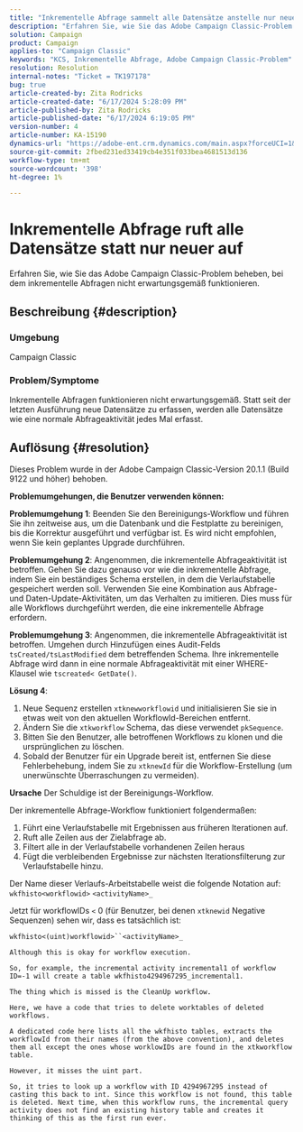 ```yaml
---
title: "Inkrementelle Abfrage sammelt alle Datensätze anstelle nur neuer."
description: "Erfahren Sie, wie Sie das Adobe Campaign Classic-Problem beheben können, bei dem inkrementelle Abfragen nicht erwartungsgemäß funktionieren."
solution: Campaign
product: Campaign
applies-to: "Campaign Classic"
keywords: "KCS, Inkrementelle Abfrage, Adobe Campaign Classic-Problem"
resolution: Resolution
internal-notes: "Ticket = TK197178"
bug: true
article-created-by: Zita Rodricks
article-created-date: "6/17/2024 5:28:09 PM"
article-published-by: Zita Rodricks
article-published-date: "6/17/2024 6:19:05 PM"
version-number: 4
article-number: KA-15190
dynamics-url: "https://adobe-ent.crm.dynamics.com/main.aspx?forceUCI=1&pagetype=entityrecord&etn=knowledgearticle&id=2158ecf4-ce2c-ef11-840a-002248084fbb"
source-git-commit: 2fbed231ed33419cb4e351f033bea4681513d136
workflow-type: tm+mt
source-wordcount: '398'
ht-degree: 1%

---
```


# Inkrementelle Abfrage ruft alle Datensätze statt nur neuer auf


Erfahren Sie, wie Sie das Adobe Campaign Classic-Problem beheben, bei dem inkrementelle Abfragen nicht erwartungsgemäß funktionieren.

## Beschreibung {#description}


### <b>Umgebung</b>

Campaign Classic



### <b>Problem/Symptome</b>

Inkrementelle Abfragen funktionieren nicht erwartungsgemäß. Statt seit der letzten Ausführung neue Datensätze zu erfassen, werden alle Datensätze wie eine normale Abfrageaktivität jedes Mal erfasst.


## Auflösung {#resolution}


Dieses Problem wurde in der Adobe Campaign Classic-Version 20.1.1 (Build 9122 und höher) behoben.

<b>Problemumgehungen, die Benutzer verwenden können:</b>

<b>Problemumgehung 1</b>: Beenden Sie den Bereinigungs-Workflow und führen Sie ihn zeitweise aus, um die Datenbank und die Festplatte zu bereinigen, bis die Korrektur ausgeführt und verfügbar ist. Es wird nicht empfohlen, wenn Sie kein geplantes Upgrade durchführen.

<b>Problemumgehung 2</b>: Angenommen, die inkrementelle Abfrageaktivität ist betroffen. Gehen Sie dazu genauso vor wie die inkrementelle Abfrage, indem Sie ein beständiges Schema erstellen, in dem die Verlaufstabelle gespeichert werden soll. Verwenden Sie eine Kombination aus Abfrage- und Daten-Update-Aktivitäten, um das Verhalten zu imitieren. Dies muss für alle Workflows durchgeführt werden, die eine inkrementelle Abfrage erfordern.

<b>Problemumgehung 3</b>: Angenommen, die inkrementelle Abfrageaktivität ist betroffen. Umgehen durch Hinzufügen eines Audit-Felds `tsCreated/tsLastModified` dem betreffenden Schema. Ihre inkrementelle Abfrage wird dann in eine normale Abfrageaktivität mit einer WHERE-Klausel wie `tscreated< GetDate()`.

<b>Lösung 4</b>:

1. Neue Sequenz erstellen `xtknewworkflowid` und initialisieren Sie sie in etwas weit von den aktuellen WorkflowId-Bereichen entfernt.
2. Ändern Sie die `xtkworkflow` Schema, das diese verwendet `pkSequence`.
3. Bitten Sie den Benutzer, alle betroffenen Workflows zu klonen und die ursprünglichen zu löschen.
4. Sobald der Benutzer für ein Upgrade bereit ist, entfernen Sie diese Fehlerbehebung, indem Sie zu `xtknewId` für die Workflow-Erstellung (um unerwünschte Überraschungen zu vermeiden).

<b>Ursache</b>
Der Schuldige ist der Bereinigungs-Workflow.

Der inkrementelle Abfrage-Workflow funktioniert folgendermaßen:

1. Führt eine Verlaufstabelle mit Ergebnissen aus früheren Iterationen auf.
2. Ruft alle Zeilen aus der Zielabfrage ab.
3. Filtert alle in der Verlaufstabelle vorhandenen Zeilen heraus
4. Fügt die verbleibenden Ergebnisse zur nächsten Iterationsfilterung zur Verlaufstabelle hinzu.


Der Name dieser Verlaufs-Arbeitstabelle weist die folgende Notation auf:
`wkfhisto<workflowid>` `<activityName>_`

Jetzt für workflowIDs `<`  0 (für Benutzer, bei denen `xtknewid` Negative Sequenzen) sehen wir, dass es tatsächlich ist:

`wkfhisto<(uint)workflowid>``<activityName>_`

`Although this is okay for workflow execution.`

`So, for example, the incremental activity incremental1 of workflow ID=-1 will create a table wkfhisto4294967295_incremental1.`

`The thing which is missed is the CleanUp workflow.`

`Here, we have a code that tries to delete worktables of deleted workflows.`

`A dedicated code here lists all the wkfhisto tables, extracts the workflowId from their names (from the above convention), and deletes them all except the ones whose worklowIDs are found in the xtkworkflow table.`

`However, it misses the uint part.`

`So, it tries to look up a workflow with ID 4294967295 instead of casting this back to int. Since this workflow is not found, this table is deleted. Next time, when this workflow runs, the incremental query activity does not find an existing history table and creates it thinking of this as the first run ever.`
